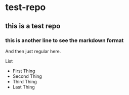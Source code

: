 # test-repo
## this is a test repo
### this is another line to see the markdown format

And then just regular here.

List
* First Thing
* Second Thing
* Third Thing
* Last Thing

